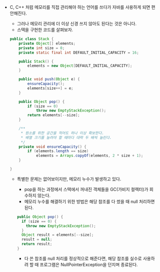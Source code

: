 - C, C++ 처럼 메모리를 직접 관리해야 하는 언어를 쓰다가 자바를 사용하게 되면 편안해진다.
  - 그러나 메모리 관리에 더 이상 신경 쓰지 않아도 된다는 것은 아니다.
  - 스택을 구현한 코드를 살펴보자.

  ```java
  public class Stack {
      private Object[] elements;
      private int size = 0;
      private static final int DEFAULT_INITIAL_CAPACITY = 16;

      public Stack() {
          elements = new Object[DEFAULT_INITIAL_CAPACITY];
      }

      public void push(Object e) {
          ensureCapacity();
          elements[size++] = e;
      }

      public Object pop() {
          if (size == 0)
              throw new EmptyStackException();
          return elements[--size];
      }

      /**
       * 원소를 위한 공간을 적어도 하나 이상 확보한다.
       * 배열 크기를 늘려야 할 때마다 대략 두 배씩 늘린다.
       */
      private void ensureCapacity() {
          if (elements.length == size)
              elements = Arrays.copyOf(elements, 2 * size + 1);
      }

  }

  ```

  - 특별한 문제는 없어보이지만, 메모리 누수가 발생하고 있다.
      - pop을 하는 과정에서 스택에서 꺼내진 객체들을 GC(가비지 컬렉터)가 회수하지 않는다.
      - 메모리 누수를 해결하기 위한 방법은 해당 참조를 다 썼을 때 null 처리하면 된다.

      ```java
      public Object pop() {
        if (size == 0) {
          throw new EmptyStackException();
        }
        Object result = elements[--size];
        result = null;
        return result;
      }

      ```

      - 다 쓴 참조를 null 처리를 정상적으로 해준다면, 해당 참조를 실수로 사용하려 할 때 프로그램은 NullPointerException을 던지며 종료된다.
